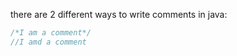 there are 2 different ways to write comments in java:
```java
/*I am a comment*/
//I amd a comment
```